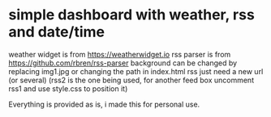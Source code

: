 # simple dashboard with weather, rss and date/time

weather widget is from https://weatherwidget.io
rss parser is from https://github.com/rbren/rss-parser
background can be changed by replacing img1.jpg or changing the path in index.html
rss just need a new url (or several) (rss2 is the one being used, for another feed box uncomment rss1 and use style.css to position it)

Everything is provided as is, i made this for personal use.
